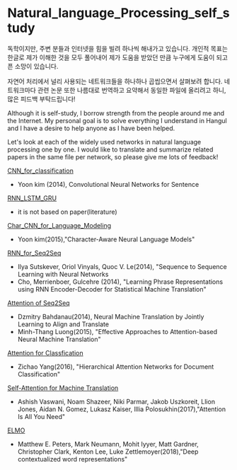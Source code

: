 # Natural_language_Processing_self_study

독학이지만, 주변 분들과 인터넷을 힘을 빌려 하나씩 해내가고 있습니다. 개인적 목표는 한글로 제가 이해한 것을 모두 풀어내어 제가 도움을 받았던 만큼 누구에게 도움이 되고픈 소망이 있습니다.

자연어 처리에서 널리 사용되는 네트워크들을 하나하나 곱씹으면서 살펴보려 합니다. 네트워크마다 관련 논문 또한 나름대로 번역하고 요약해서 동일한 파일에 올리려고 하니, 많은 피드백 부탁드립니다!

Although it is self-study, I borrow strength from the people around me and the Internet. My personal goal is to solve everything I understand in Hangul and I have a desire to help anyone as I have been helped.

Let's look at each of the widely used networks in natural language processing one by one. I would like to translate and summarize related papers in the same file per network, so please give me lots of feedback!

[CNN_for_classification](https://github.com/hskimim/Natural_language_Processing_self_study/tree/master/Attention_for_classification)
- Yoon kim (2014), Convolutional Neural Networks for Sentence

[RNN_LSTM_GRU](https://github.com/hskimim/Natural_language_Processing_self_study/tree/master/RNN_LSTM_GRU_for_classification)
- it is not based on paper(literature)

[Char_CNN_for_Language_Modeling](https://github.com/hskimim/Natural_language_Processing_self_study/tree/master/Char_CNN_for_Language_Modeling)
- Yoon kim(2015),"Character-Aware Neural Language Models"

[RNN_for_Seq2Seq](https://github.com/hskimim/Natural_language_Processing_self_study/tree/master/RNN_for_Seq2Seq)
- Ilya Sutskever, Oriol Vinyals, Quoc V. Le(2014), "Sequence to Sequence Learning with Neural Networks
- Cho,  Merrienboer, Gulcehre (2014), "Learning Phrase Representations using RNN Encoder-Decoder for Statistical Machine Translation"

[Attention of Seq2Seq](https://github.com/hskimim/Natural_language_Processing_self_study/tree/master/Attention_for_Seq2Seq)
- Dzmitry Bahdanau(2014), Neural Machine Translation by Jointly Learning to Align and Translate
- Minh-Thang Luong(2015), "Effective Approaches to Attention-based Neural Machine Translation"

[Attention for Classfication](https://github.com/hskimim/Natural_language_Processing_self_study/tree/master/Attention_for_classification)
- Zichao Yang(2016), "Hierarchical Attention Networks for Document Classification"

[Self-Attention for Machine Translation](https://github.com/hskimim/Natural_language_Processing_self_study/tree/master/Self-Attention_for_Machine_Translation)
- Ashish Vaswani, Noam Shazeer, Niki Parmar, Jakob Uszkoreit, Llion Jones, Aidan N. Gomez, Lukasz Kaiser, Illia Polosukhin(2017),"Attention Is All You Need"

[ELMO](https://github.com/hskimim/Natural_language_Processing_self_study/tree/master/ELMO)
- Matthew E. Peters, Mark Neumann, Mohit Iyyer, Matt Gardner, Christopher Clark, Kenton Lee, Luke Zettlemoyer(2018),"Deep contextualized word representations"
